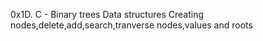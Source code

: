 0x1D. C - Binary trees
Data structures
Creating nodes,delete,add,search,tranverse nodes,values and roots
